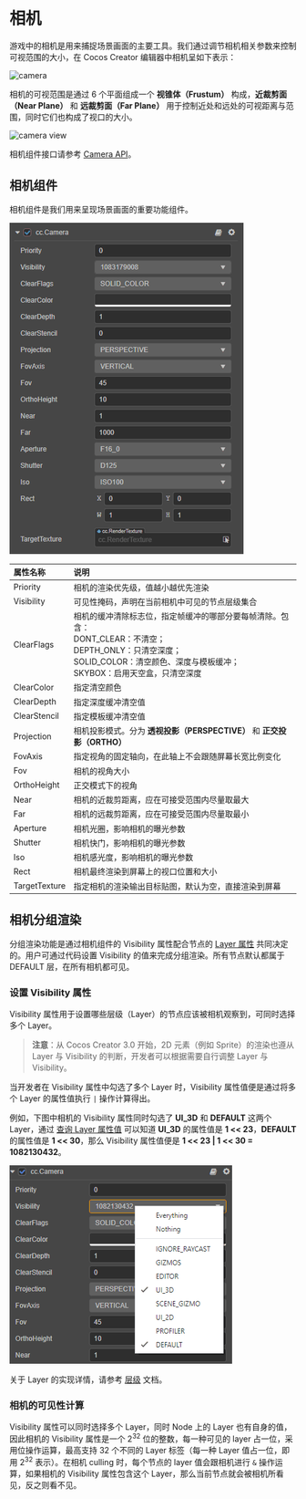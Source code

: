 # 相机

游戏中的相机是用来捕捉场景画面的主要工具。我们通过调节相机相关参数来控制可视范围的大小，在 Cocos Creator 编辑器中相机呈如下表示：

![camera](camera/camera.png)

相机的可视范围是通过 6 个平面组成一个 **视锥体（Frustum）** 构成，**近裁剪面（Near Plane）** 和 **远裁剪面（Far Plane）** 用于控制近处和远处的可视距离与范围，同时它们也构成了视口的大小。

![camera view](camera/camera-view.gif)

相机组件接口请参考 [Camera API](__APIDOC__/zh/classes/component_camera.camera.html)。

## 相机组件

相机组件是我们用来呈现场景画面的重要功能组件。

![camera component](camera/camera-component.png)

| 属性名称 | 说明 |
|:-------|:---|
| Priority | 相机的渲染优先级，值越小越优先渲染 |
| Visibility | 可见性掩码，声明在当前相机中可见的节点层级集合 |
| ClearFlags | 相机的缓冲清除标志位，指定帧缓冲的哪部分要每帧清除。包含：<br>DONT_CLEAR：不清空；<br>DEPTH_ONLY：只清空深度；<br> SOLID_COLOR：清空颜色、深度与模板缓冲；<br> SKYBOX：启用天空盒，只清空深度 |
| ClearColor | 指定清空颜色 |
| ClearDepth | 指定深度缓冲清空值 |
| ClearStencil | 指定模板缓冲清空值 |
| Projection | 相机投影模式。分为 **透视投影（PERSPECTIVE）** 和 **正交投影（ORTHO）** |
| FovAxis | 指定视角的固定轴向，在此轴上不会跟随屏幕长宽比例变化 |
| Fov | 相机的视角大小 |
| OrthoHeight | 正交模式下的视角 |
| Near | 相机的近裁剪距离，应在可接受范围内尽量取最大 |
| Far | 相机的远裁剪距离，应在可接受范围内尽量取最小 |
| Aperture | 相机光圈，影响相机的曝光参数 |
| Shutter | 相机快门，影响相机的曝光参数 |
| Iso | 相机感光度，影响相机的曝光参数 |
| Rect | 相机最终渲染到屏幕上的视口位置和大小 |
| TargetTexture | 指定相机的渲染输出目标贴图，默认为空，直接渲染到屏幕 |

## 相机分组渲染

分组渲染功能是通过相机组件的 Visibility 属性配合节点的 [Layer 属性](../../concepts/scene/node-component.md#%E8%AE%BE%E7%BD%AE%E8%8A%82%E7%82%B9%E7%9A%84-layer-%E5%B1%9E%E6%80%A7) 共同决定的。用户可通过代码设置 Visibility 的值来完成分组渲染。所有节点默认都属于 DEFAULT 层，在所有相机都可见。

### 设置 Visibility 属性

Visibility 属性用于设置哪些层级（Layer）的节点应该被相机观察到，可同时选择多个 Layer。

> **注意**：从 Cocos Creator 3.0 开始，2D 元素（例如 Sprite）的渲染也遵从 Layer 与 Visibility 的判断，开发者可以根据需要自行调整 Layer 与 Visibility。

当开发者在 Visibility 属性中勾选了多个 Layer 时，Visibility 属性值便是通过将多个 Layer 的属性值执行 `|` 操作计算得出。

例如，下图中相机的 Visibility 属性同时勾选了 **UI_3D** 和 **DEFAULT** 这两个 Layer，通过 [查询 Layer 属性值](../../concepts/scene/layer.md) 可以知道 **UI_3D** 的属性值是 **1 << 23**，**DEFAULT** 的属性值是 **1 << 30**，那么 Visibility 属性值便是 **1 << 23 | 1 << 30  = 1082130432**。

![camera visibility gizmo](camera/camera-visibility-gizmo.png)

关于 Layer 的实现详情，请参考 [层级](../../concepts/scene/layer.md) 文档。

### 相机的可见性计算

Visibility 属性可以同时选择多个 Layer，同时 Node 上的 Layer 也有自身的值，因此相机的 Visibility 属性是一个 2<sup>32</sup> 位的整数，每一种可见的 layer 占一位，采用位操作运算，最高支持 32 个不同的 Layer 标签（每一种 Layer 值占一位，即用 2<sup>32</sup> 表示）。在相机 culling 时，每个节点的 layer 值会跟相机进行 `&` 操作运算，如果相机的 Visibility 属性包含这个 Layer，那么当前节点就会被相机所看见，反之则看不见。
